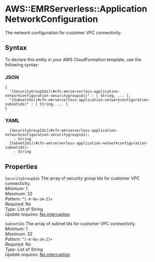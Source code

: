 # AWS::EMRServerless::Application NetworkConfiguration<a name="aws-properties-emrserverless-application-networkconfiguration"></a>

The network configuration for customer VPC connectivity\.

## Syntax<a name="aws-properties-emrserverless-application-networkconfiguration-syntax"></a>

To declare this entity in your AWS CloudFormation template, use the following syntax:

### JSON<a name="aws-properties-emrserverless-application-networkconfiguration-syntax.json"></a>

```
{
  "[SecurityGroupIds](#cfn-emrserverless-application-networkconfiguration-securitygroupids)" : [ String, ... ],
  "[SubnetIds](#cfn-emrserverless-application-networkconfiguration-subnetids)" : [ String, ... ]
}
```

### YAML<a name="aws-properties-emrserverless-application-networkconfiguration-syntax.yaml"></a>

```
  [SecurityGroupIds](#cfn-emrserverless-application-networkconfiguration-securitygroupids): 
    - String
  [SubnetIds](#cfn-emrserverless-application-networkconfiguration-subnetids): 
    - String
```

## Properties<a name="aws-properties-emrserverless-application-networkconfiguration-properties"></a>

`SecurityGroupIds`  <a name="cfn-emrserverless-application-networkconfiguration-securitygroupids"></a>
The array of security group Ids for customer VPC connectivity\.  
*Minimum*: 1  
*Maximum*: 32  
*Pattern*: `^[-0-9a-zA-Z]+`  
*Required*: No  
*Type*: List of String  
*Update requires*: [No interruption](https://docs.aws.amazon.com/AWSCloudFormation/latest/UserGuide/using-cfn-updating-stacks-update-behaviors.html#update-no-interrupt)

`SubnetIds`  <a name="cfn-emrserverless-application-networkconfiguration-subnetids"></a>
The array of subnet Ids for customer VPC connectivity\.  
*Minimum*: 1  
*Maximum*: 32  
*Pattern*: `^[-0-9a-zA-Z]+`  
*Required*: No  
*Type*: List of String  
*Update requires*: [No interruption](https://docs.aws.amazon.com/AWSCloudFormation/latest/UserGuide/using-cfn-updating-stacks-update-behaviors.html#update-no-interrupt)